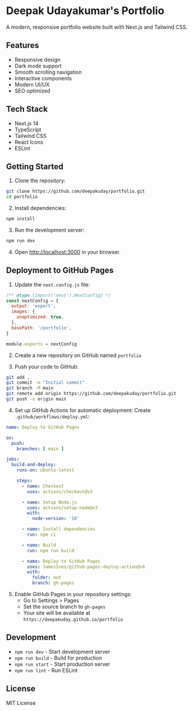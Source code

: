 # Deepak Udayakumar's Portfolio

A modern, responsive portfolio website built with Next.js and Tailwind CSS.

## Features

- Responsive design
- Dark mode support
- Smooth scrolling navigation
- Interactive components
- Modern UI/UX
- SEO optimized

## Tech Stack

- Next.js 14
- TypeScript
- Tailwind CSS
- React Icons
- ESLint

## Getting Started

1. Clone the repository:
```bash
git clone https://github.com/deepakuday/portfolio.git
cd portfolio
```

2. Install dependencies:
```bash
npm install
```

3. Run the development server:
```bash
npm run dev
```

4. Open [http://localhost:3000](http://localhost:3000) in your browser.

## Deployment to GitHub Pages

1. Update the `next.config.js` file:
```javascript
/** @type {import('next').NextConfig} */
const nextConfig = {
  output: 'export',
  images: {
    unoptimized: true,
  },
  basePath: '/portfolio',
}

module.exports = nextConfig
```

2. Create a new repository on GitHub named `portfolio`

3. Push your code to GitHub:
```bash
git add .
git commit -m "Initial commit"
git branch -M main
git remote add origin https://github.com/deepakuday/portfolio.git
git push -u origin main
```

4. Set up GitHub Actions for automatic deployment:
Create `.github/workflows/deploy.yml`:

```yaml
name: Deploy to GitHub Pages

on:
  push:
    branches: [ main ]

jobs:
  build-and-deploy:
    runs-on: ubuntu-latest

    steps:
      - name: Checkout
        uses: actions/checkout@v3

      - name: Setup Node.js
        uses: actions/setup-node@v3
        with:
          node-version: '18'

      - name: Install dependencies
        run: npm ci

      - name: Build
        run: npm run build

      - name: Deploy to GitHub Pages
        uses: JamesIves/github-pages-deploy-action@v4
        with:
          folder: out
          branch: gh-pages
```

5. Enable GitHub Pages in your repository settings:
   - Go to Settings > Pages
   - Set the source branch to `gh-pages`
   - Your site will be available at `https://deepakuday.github.io/portfolio`

## Development

- `npm run dev` - Start development server
- `npm run build` - Build for production
- `npm run start` - Start production server
- `npm run lint` - Run ESLint

## License

MIT License 